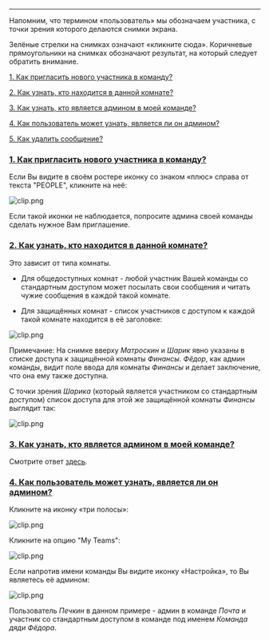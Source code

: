 ***
Напомним, что термином «пользователь» мы обозначаем участника, с точки зрения которого делаются снимки экрана.

Зелёные стрелки на снимках означают «кликните сюда». Коричневые прямоугольники на снимках обозначают результат, на который следует обратить внимание.

[1. Как пригласить нового участника в команду?](/articles/ru/general/faq#how-to-invite-a-new-team-member)

[2. Как узнать, кто находится в данной комнате?](/articles/ru/general/faq#how-do-I-see-who-is-in-a-room)

[3. Как узнать, кто является админом в моей команде?](/articles/ru/general/faq#how-to-recognize-an-admin)

[4. Как пользователь может узнать, является ли он админом?](/articles/ru/general/faq#how-get-your-own-role)

[5. Как удалить сообщение?](/articles/ru/general/faq#how-to-delete-a-message)

### <a href="#how-to-invite-a-new-team-member" name="how-to-invite-a-new-team-member">1. Как пригласить нового участника в команду?</a>

Если Вы видите в своём ростере иконку со знаком «плюс» справа от текста "PEOPLE", кликните на неё:

![clip.png](https://in.kato.im/ad054b63de88f4fcfe0965e2db1673e46d5701fd1a86225c445124c341a7889/clip.png)

Если такой иконки не наблюдается, попросите админа своей команды сделать нужное Вам приглашение.

### <a href="#how-do-I-see-who-is-in-a-room" name="how-do-I-see-who-is-in-a-room">2. Как узнать, кто находится в данной комнате?</a>

Это зависит от типа комнаты. 

 - Для общедоступных комнат - любой участник Вашей команды со стандартным доступом может посылать свои сообщения и читать чужие сообщения в каждой такой комнате. 

 - Для защищённых комнат - список участников с доступом к каждой такой комнате находится в её заголовке: 

![clip.png](https://in.kato.im/6329ccf1f242106f3fa3a1232cb0d0a06522ec85cce7483c5114e60886f70207/clip.png)

Примечание: На снимке вверху _Матроскин_ и _Шарик_ явно указаны в списке доступа к защищённой комнаты _Финансы_. _Фёдор_, как админ команды, видит поле ввода для комнаты _Финансы_ и делает заключение, что она ему также доступна.

С точки зрения _Шарика_ (который является участником со стандартным доступом) список доступа для этой же защищённой комнаты _Финансы_ выглядит так:

![clip.png](https://in.kato.im/a03237c9b73a6102c2fe094a6f8ca6136bcdd3087ec66bf6babc1ef1c7a87dc0/clip.png)

### <a href="#how-to-recognize-an-admin" name="how-to-recognize-an-admin">3. Как узнать, кто является админом в моей команде?</a>

Смотрите ответ [здесь](/articles/ru/general/profile-cards#how-to-spot-an-admin). 

### <a href="#how-get-your-own-role" name="how-get-your-own-role">4. Как пользователь может узнать, является ли он админом?</a>

Кликните на иконку «три полосы»:

![clip.png](https://in.kato.im/dfdca7e293f3750e4200417284b439ca4f8078c54d827966efbb6ef639ac2761/clip.png)

Кликните на опцию "My Teams":

![clip.png](https://in.kato.im/1c2a56c4c7e5fff08a252a61b0e482297ff98ab943a83f4d256594d6c2038f7b/clip.png)

Если напротив имени команды Вы видите иконку «Настройка», то Вы являетесь её админом:

![clip.png](https://in.kato.im/c49ec3a2c4d696444e0b503fc0e1ae9b7c26fad7f16434ad331f7875b3bb55b4/clip.png)

Пользователь _Печкин_ в данном примере - админ в команде _Почта_ и участник со стандартным доступом в команде под именем _Команда дяди Фёдора_.
